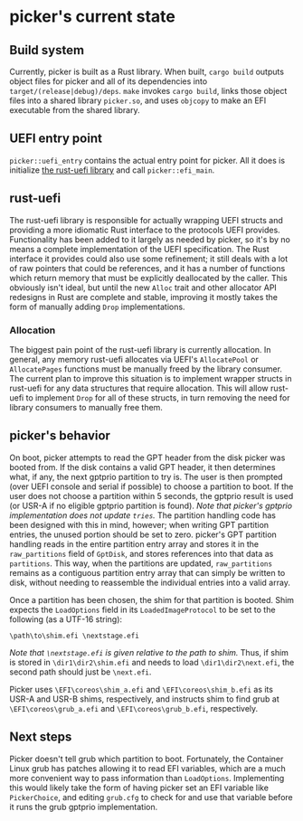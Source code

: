 # picker's current state

## Build system
Currently, picker is built as a Rust library. When built, `cargo build` outputs object files for
picker and all of its dependencies into `target/(release|debug)/deps`. `make` invokes `cargo build`,
links those object files into a shared library `picker.so`, and uses `objcopy` to make an EFI
executable from the shared library.

## UEFI entry point
`picker::uefi_entry` contains the actual entry point for picker. All it does is initialize [the
rust-uefi library](https://github.com/csssuf/rust-uefi) and call `picker::efi_main`.

## rust-uefi
The rust-uefi library is responsible for actually wrapping UEFI structs and providing a more
idiomatic Rust interface to the protocols UEFI provides. Functionality has been added to it largely
as needed by picker, so it's by no means a complete implementation of the UEFI specification. The
Rust interface it provides could also use some refinement; it still deals with a lot of raw pointers
that could be references, and it has a number of functions which return memory that must be
explicitly deallocated by the caller. This obviously isn't ideal, but until the new `Alloc` trait
and other allocator API redesigns in Rust are complete and stable, improving it mostly takes the
form of manually adding `Drop` implementations.

### Allocation
The biggest pain point of the rust-uefi library is currently allocation. In general, any memory
rust-uefi allocates via UEFI's `AllocatePool` or `AllocatePages` functions must be manually freed by
the library consumer. The current plan to improve this situation is to implement wrapper structs in
rust-uefi for any data structures that require allocation. This will allow rust-uefi to implement
`Drop` for all of these structs, in turn removing the need for library consumers to manually free
them.

## picker's behavior
On boot, picker attempts to read the GPT header from the disk picker was booted from. If the disk
contains a valid GPT header, it then determines what, if any, the next gptprio partition to try is.
The user is then prompted (over UEFI console and serial if possible) to choose a partition to boot.
If the user does not choose a partition within 5 seconds, the gptprio result is used (or USR-A if no
eligible gptprio partition is found). *Note that picker's gptprio implementation does not update
`tries`.* The partition handling code has been designed with this in mind, however; when writing GPT
partition entries, the unused portion should be set to zero. picker's GPT partition handling reads
in the entire partition entry array and stores it in the `raw_partitions` field of `GptDisk`, and
stores references into that data as `partitions`. This way, when the partitions are updated,
`raw_partitions` remains as a contiguous partition entry array that can simply be written to disk,
without needing to reassemble the individual entries into a valid array.

Once a partition has been chosen, the shim for that partition is booted. Shim expects the
`LoadOptions` field in its `LoadedImageProtocol` to be set to the following (as a UTF-16 string):
```
\path\to\shim.efi \nextstage.efi
```
*Note that `\nextstage.efi` is given relative to the path to shim.* Thus, if shim is stored in
`\dir1\dir2\shim.efi` and needs to load `\dir1\dir2\next.efi`, the second path should just be
`\next.efi`.

Picker uses `\EFI\coreos\shim_a.efi` and `\EFI\coreos\shim_b.efi` as its USR-A and USR-B shims,
respectively, and instructs shim to find grub at `\EFI\coreos\grub_a.efi` and
`\EFI\coreos\grub_b.efi`, respectively.

## Next steps
Picker doesn't tell grub which partition to boot. Fortunately, the Container Linux grub has patches
allowing it to read EFI variables, which are a much more convenient way to pass information than
`LoadOptions`. Implementing this would likely take the form of having picker set an EFI variable
like `PickerChoice`, and editing `grub.cfg` to check for and use that variable before it runs the
grub gptprio implementation.
